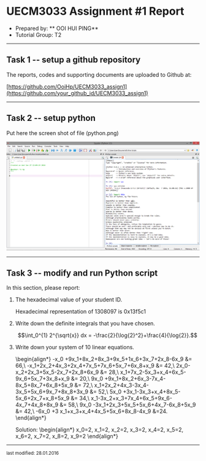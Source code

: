 UECM3033 Assignment #1 Report
========================================================

- Prepared by: ** OOI HUI PING**
- Tutorial Group: T2

--------------------------------------------------------

## Task 1 -- setup a github repository

The reports, codes and supporting documents are uploaded to Github at: 

[https://github.com/OoiHp/UECM3033_assign1](https://github.com/your_github_id/UECM3033_assign1)


---------------------------------------------------------

## Task 2 -- setup python

Put here the screen shot of file (python.png)

![python.png](python.png)


------------------------------------------------------------

## Task 3 -- modify and run Python script

In this section, please report:

1. The hexadecimal value of your student ID.
   
   Hexadecimal representation of 1308097 is 0x13f5c1

2. Write down the definite integrals that you have chosen.
   
   $$\int_0^{1} 2^{\sqrt{x}} dx = -\frac{2}{\log{2}^2}+\frac{4}{\log{2}}.$$

3. Write down your system of 10 linear equations.
   
   \begin{align*}
   -x_0 +9x_1+8x_2+8x_3+9x_5+1x_6+3x_7+2x_8-6x_9 &= 66,\\
   -x_1+2x_2+4x_3+2x_4+7x_5+7x_6+5x_7+6x_8+x_9 &= 42,\\
   2x_0-x_2+2x_3+5x_5-2x_7+2x_8+6x_9 &= 28,\\
   x_1+7x_2-5x_3+x_4+6x_5-9x_6+5x_7+3x_8+x_9 &= 20,\\
   9x_0 +9x_1+8x_2+6x_3-7x_4-8x_5+8x_7+6x_8+5x_9 &= 72,\\
   x_1+2x_2+4x_3-3x_4-3x_5+5x_6+9x_7+8x_8+3x_9 &= 52,\\
   5x_0 +3x_1-3x_3+x_4+8x_5-5x_6+2x_7+x_8+5x_9 &= 34,\\
   x_1-3x_2+x_3+7x_4+6x_5+9x_6-4x_7+4x_8+8x_9 &= 58,\\
   9x_0 -3x_1+2x_3+5x_5+5x_6+4x_7-6x_8+5x_9 &= 42,\\
   -6x_0 +3 x_1+x_3+x_4+4x_5+5x_6+8x_8-4x_9 &=24.
   \end{align*}

   Solution:
	\begin{align*}
	x_0=2, x_1=2, x_2=2, x_3=2, x_4=2, x_5=2, x_6=2, x_7=2, x_8=2, x_9=2
	\end{align*}

-----------------------------------

<sup>last modified: 28.01.2016</sup>
